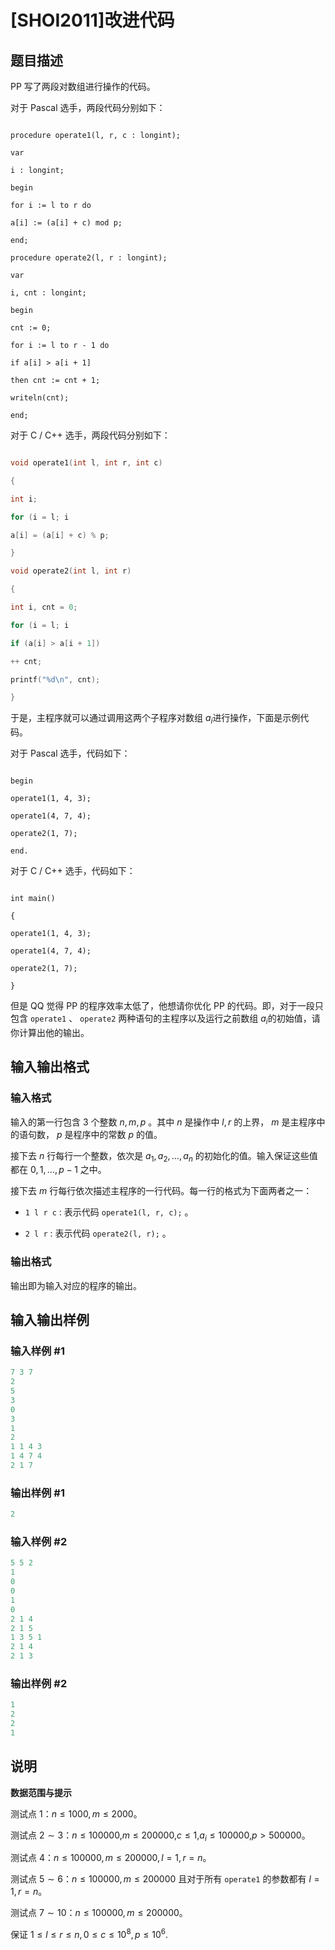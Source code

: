 # [SHOI2011]改进代码

## 题目描述

 PP 写了两段对数组进行操作的代码。

对于 Pascal 选手，两段代码分别如下：

```

procedure operate1(l, r, c : longint);

var

i : longint;

begin

for i := l to r do

a[i] := (a[i] + c) mod p;

end;

procedure operate2(l, r : longint);

var

i, cnt : longint;

begin

cnt := 0;

for i := l to r - 1 do

if a[i] > a[i + 1]

then cnt := cnt + 1;

writeln(cnt);

end;

```

对于 C / C++ 选手，两段代码分别如下：

```cpp

void operate1(int l, int r, int c)

{

int i;

for (i = l; i 

a[i] = (a[i] + c) % p;

}

void operate2(int l, int r)

{

int i, cnt = 0;

for (i = l; i 

if (a[i] > a[i + 1])

++ cnt;

printf("%d\n", cnt);

}

```

于是，主程序就可以通过调用这两个子程序对数组 $a_i$​​ 进行操作，下面是示例代码。

对于 Pascal 选手，代码如下：

```

begin

operate1(1, 4, 3);

operate1(4, 7, 4);

operate2(1, 7);

end.

```

对于 C / C++ 选手，代码如下：

```

int main()

{

operate1(1, 4, 3);

operate1(4, 7, 4);

operate2(1, 7);

}

```

但是 QQ 觉得 PP 的程序效率太低了，他想请你优化 PP 的代码。即，对于一段只包含 ``operate1`` 、 ``operate2`` 两种语句的主程序以及运行之前数组 $a_i$​​ 的初始值，请你计算出他的输出。

## 输入输出格式

### 输入格式

输入的第一行包含 $3$ 个整数 $n,m,p$ 。其中 $n$ 是操作中 $l,r$ 的上界， $m$ 是主程序中的语句数， $p$ 是程序中的常数 $p$ 的值。

接下去 $n$ 行每行一个整数，依次是 $a_1,a_2,…,a_n$ 的初始化的值。输入保证这些值都在 $0,1,…,p-1$ 之中。

接下去 $m$ 行每行依次描述主程序的一行代码。每一行的格式为下面两者之一：

- ``1 l r c`` : 表示代码 ``operate1(l, r, c);`` 。

- ``2 l r`` : 表示代码 ``operate2(l, r);`` 。

### 输出格式

输出即为输入对应的程序的输出。

## 输入输出样例

### 输入样例 #1

```cpp
7 3 7
2
5
3
0
3
1
2
1 1 4 3
1 4 7 4
2 1 7
```


### 输出样例 #1

```cpp
2
```


### 输入样例 #2

```cpp
5 5 2
1
0
0
1
0
2 1 4
2 1 5
1 3 5 1
2 1 4
2 1 3
```


### 输出样例 #2

```cpp
1
2
2
1
```


## 说明

**数据范围与提示**

测试点 $1$：$n \le 1000,m \le 2000$。

测试点 $2 \sim 3$：$n \le 100000$,$m \le 200000$,$c \le 1$,$a_i \le 100000$,$p>500000$。

测试点 $4$：$n \le 100000,m \le 200000,l=1,r=n$。

测试点 $5 \sim 6$：$n \le 100000,m \le 200000$ 且对于所有 ``operate1`` 的参数都有 $l=1,r=n$。

测试点 $7 \sim 10$：$n \le 100000,m \le 200000$。

保证 $1 \le l \le r \le n,0 \le c \le 10^8,p \le 10^6$​​.

